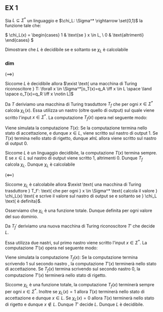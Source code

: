 ## EX 1  

Sia $L \subseteq \Sigma^*$ un linguaggio e $\chi_L: \Sigma^* \rightarrow \set{0,1}$ la funzione tale che:  

$
\chi_L(x) =
\begin{cases} 
1 & \text{se } x \in L, \\
0 & \text{altrimenti}
\end{cases}
$

Dimostrare che $L$ è decidibile se e soltanto se $\chi_L$ è calcolabile  

### dim  

$(\implies)$ 

Siccome $L$ è decidibile allora $\exist \text{ una macchina di Turing riconoscitore } T: \forall x \in \Sigma^*[o_T(x)=q_A \iff x \in L \space \land \space o_T(x)=q_R \iff x \notin L]$  

Da $T$ deriviamo una macchina di Turing trasduttore $T_f$ che per ogni $x \in \Sigma^*$ calcola $\chi_L(x)$. Essa utilizza un nastro (oltre quello di output) sul quale viene scritto l'input $x \in \Sigma^*$. La computazione $T_f(x)$ opera nel seguente modo:  

Viene simulata la computazione $T(x)$: Se la computazione termina nello stato di accettazione, e dunque $x \in L$, viene scritto sul nastro di output 1. Se $T(x)$ termina nello stato di rigetto, dunque $x \not in L$ allora viene scritto sul nastro di output 0.  

Siccome $L$ è un linguaggio decidibile, la computazione $T(x)$ termina sempre. E se $x \in L$ sul nastro di output viene scritto 1, altrimenti 0. Dunque $T_f$ calcola $\chi_L$. Dunque $\chi_L$ è calcolabile 

$(\impliedby)$  

Siccome $\chi_L$ è calcolabile allora $\exist \text{ una macchina di Turing trasduttore } T_f': \text{ che per ogni }  x \in \Sigma^* \text{ calcola il valore } \chi_L(x) \text{ e scrive il valore sul nastro di output se e soltanto se } \chi_L \text{ è definita}$.  

Osserviamo che $\chi_L$ è una funzione totale. Dunque definita per ogni valore del suo dominio.  

Da $T_f'$ deriviamo una nuova macchina di Turing riconoscitore $T'$ che decide $L$.  

Essa utilizza due nastri, sul primo nastro viene scritto l'input $x \in \Sigma^*$. La computazione $T'(x)$ opera nel seguente modo:  

Viene simulata la computazione $T_f(x)$: Se la computazione termina scrivendo 1 sul secondo nastro , la computazione $T'(x)$ terminerà nello stato di accettazione. Se $T_f(x)$ termina scrivendo sul secondo nastro 0, la computazione $T'(x)$ terminerà nello stato di rigetto.  

Siccome $\chi_L$ è una funzione totale, la computazione $T_f(x)$ terminerà sempre per ogni $x \in \Sigma^*$. Inoltre se $\chi_L(x)=1$ allora $T(x)$ terminerà nello stato di accettazione e dunque $x \in L$. Se $\chi_L(x)=0$ allora $T(x)$ terminerà nello stato di rigetto e dunque $x \notin L$. Dunque $T'$ decide $L$. Dunque $L$ è decidibile. 